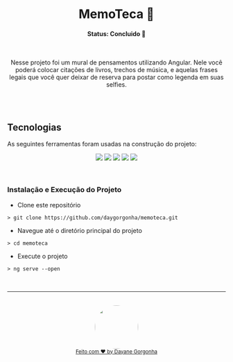 <h1 align="center">  MemoTeca 💭 </h1>

<h4 align="center"> 
	  Status: Concluido 🚀 
</h4>

<br />

<p align="center">Nesse projeto foi um mural de pensamentos utilizando Angular. Nele você poderá colocar citações de livros, trechos de música, e aquelas frases legais que você quer deixar de reserva para postar como legenda em suas selfies.</p>

<br />

<br />

##  Tecnologias

As seguintes ferramentas foram usadas na construção do projeto:

<p align="center">
   <img  src="https://img.shields.io/badge/node.js-6DA55F?style=for-the-badge&logo=node.js&logoColor=white">
  <img  src="https://img.shields.io/badge/-TypeScript-3178C6?&style=for-the-badge&logoColor=fff&logo=TypeScript&logoWidth=25"/>
  <img  src="https://img.shields.io/badge/angular-%23DD0031.svg?style=for-the-badge&logo=angular&logoColor=white"/>
  <img  src="https://img.shields.io/badge/html5-%23E34F26.svg?style=for-the-badge&logo=html5&logoColor=white"/>
  <img  src="https://img.shields.io/badge/css3-%231572B6.svg?style=for-the-badge&logo=css3&logoColor=white"/>

</p>

<br />

### Instalação e Execução do Projeto

- Clone este repositório

```
> git clone https://github.com/daygorgonha/memoteca.git
```

- Navegue até o diretório principal do projeto

```
> cd memoteca
```

- Execute o projeto

```
> ng serve --open
```

<br/>

---

<div align="center">
  <br />
  <a href="https://github.com/daygorgonha">
    <img style="border-radius: 50%;" src="https://avatars.githubusercontent.com/u/97552170?v=4" width="100px;" alt=""/>
    <br />
    <small>Feito com ❤️ by <a href="https://www.linkedin.com/in/dayanegorgonha/">Dayane Gorgonha</a></small>
  </a>
